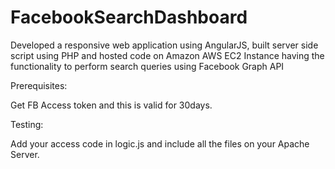 # FacebookSearchDashboard
Developed a responsive web application using AngularJS, built server side script using PHP and hosted code on Amazon AWS EC2 Instance having the functionality to perform search queries using Facebook Graph API

Prerequisites:

Get FB Access token and this is valid for 30days.

Testing:

Add your access code in logic.js and include all the files on your Apache Server.
